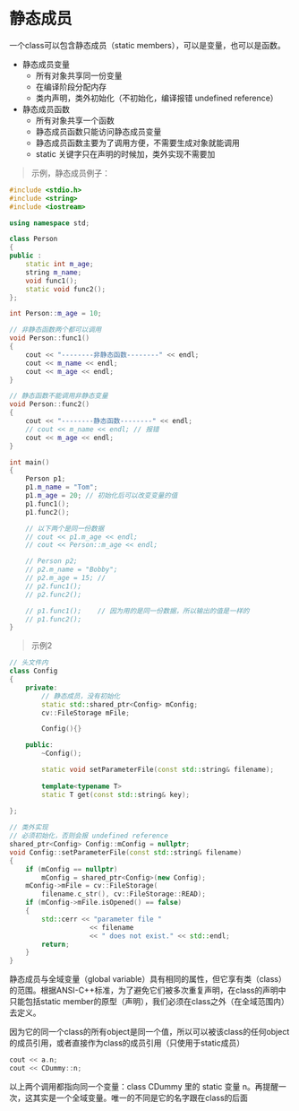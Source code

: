 
&emsp;
# 静态成员
一个class可以包含静态成员（static members），可以是变量，也可以是函数。

- 静态成员变量
    - 所有对象共享同一份变量
    - 在编译阶段分配内存
    - 类内声明，类外初始化（不初始化，编译报错 undefined reference）
- 静态成员函数
    - 所有对象共享一个函数
    - 静态成员函数只能访问静态成员变量
    - 静态成员函数主要为了调用方便，不需要生成对象就能调用
    - static 关键字只在声明的时候加，类外实现不需要加

>示例，静态成员例子：
```c++
#include <stdio.h>
#include <string>
#include <iostream>

using namespace std;

class Person
{
public :
    static int m_age;
    string m_name;
    void func1();
    static void func2();
};

int Person::m_age = 10;

// 非静态函数两个都可以调用
void Person::func1()
{
    cout << "--------非静态函数--------" << endl;
    cout << m_name << endl;
    cout << m_age << endl;
}

// 静态函数不能调用非静态变量
void Person::func2()
{
    cout << "--------静态函数--------" << endl;
    // cout << m_name << endl; // 报错
    cout << m_age << endl;
}

int main()
{
    Person p1;
    p1.m_name = "Tom";
    p1.m_age = 20; // 初始化后可以改变变量的值
    p1.func1();
    p1.func2();

    // 以下两个是同一份数据
    // cout << p1.m_age << endl;      
    // cout << Person::m_age << endl;

    // Person p2;
    // p2.m_name = "Bobby";
    // p2.m_age = 15; // 
    // p2.func1();
    // p2.func2();

    // p1.func1();    // 因为用的是同一份数据，所以输出的值是一样的
    // p1.func2();
}
```

>示例2
```c++
// 头文件内
class Config
{
    private:
        // 静态成员，没有初始化
        static std::shared_ptr<Config> mConfig;
        cv::FileStorage mFile;

        Config(){}

    public:
        ~Config();

        static void setParameterFile(const std::string& filename);
        
        template<typename T>
        static T get(const std::string& key);
        
};

// 类外实现
// 必须初始化，否则会报 undefined reference
shared_ptr<Config> Config::mConfig = nullptr;
void Config::setParameterFile(const std::string& filename)
{
    if (mConfig == nullptr)
        mConfig = shared_ptr<Config>(new Config);
    mConfig->mFile = cv::FileStorage(
        filename.c_str(), cv::FileStorage::READ);
    if (mConfig->mFile.isOpened() == false)
    {
        std::cerr << "parameter file "
                    << filename
                    << " does not exist." << std::endl;
        return;
    }
}
```

静态成员与全域变量（global variable）具有相同的属性，但它享有类（class）的范围。根据ANSI-C++标准，为了避免它们被多次重复声明，在class的声明中只能包括static member的原型（声明），我们必须在class之外（在全域范围内）去定义。

因为它的同一个class的所有object是同一个值，所以可以被该class的任何object的成员引用，或者直接作为class的成员引用（只使用于static成员）

```c++
cout << a.n;
cout << CDummy::n;
```
以上两个调用都指向同一个变量：class CDummy 里的 static 变量 n。再提醒一次，这其实是一个全域变量。唯一的不同是它的名字跟在class的后面
